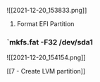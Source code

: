 ![[2021-12-20_153833.png]]

1. Format EFI Partition

### `mkfs.fat -F32 /dev/sda1

![[2021-12-20_154154.png]]

[[7 - Create LVM partition]]
